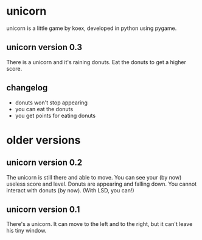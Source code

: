 unicorn
=======
unicorn is a little game by koex, developed in python using pygame.

unicorn version 0.3
-------
There is a unicorn and it's raining donuts. Eat the donuts to get a higher score.

changelog
-------
- donuts won't stop appearing
- you can eat the donuts
- you get points for eating donuts

older versions
=======

unicorn version 0.2
-------
The unicorn is still there and able to move. You can see your (by now) useless score and level. Donuts are appearing and falling down. You cannot interact with donuts (by now). (With LSD, you can!)


unicorn version 0.1
-------
There's a unicorn. It can move to the left and to the right, but it can't leave his tiny window.
